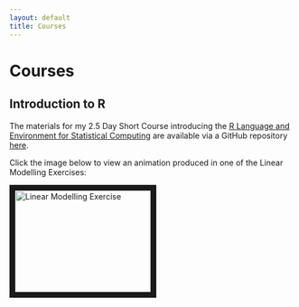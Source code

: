 ```yaml
---
layout: default
title: Courses
---
```

Courses
===================================

Introduction to R
-----------------

The materials for my 2.5 Day Short Course introducing the [R Language and Environment for Statistical Computing](http://www.r-project.org/) are available via a GitHub repository [here](https://github.com/brfitzpatrick/Intro_to_R/releases).

Click the image below to view an animation produced in one of the Linear Modelling Exercises:

<a href="http://www.youtube.com/watch?feature=player_embedded&v=mIDuPWqu0_4
" target="_blank"><img src="http://img.youtube.com/vi/mIDuPWqu0_4/0.jpg" 
alt="Linear Modelling Exercise" width="240" height="180" border="10" /></a>

